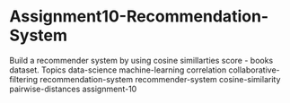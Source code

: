 # Assignment10-Recommendation-System
Build a recommender system by using cosine simillarties score - books dataset.  Topics data-science machine-learning correlation collaborative-filtering recommendation-system recommender-system cosine-similarity pairwise-distances assignment-10
